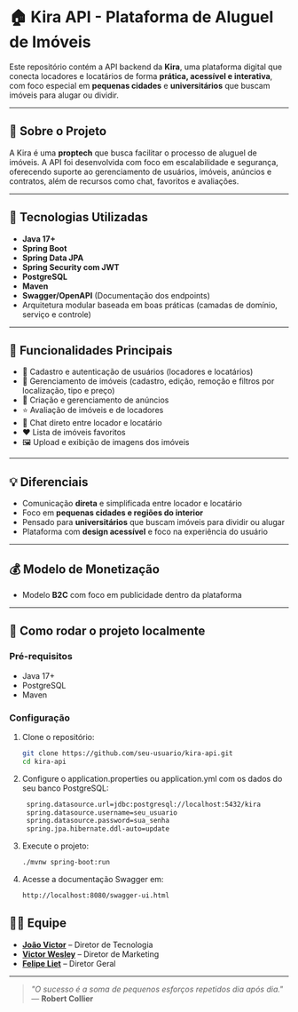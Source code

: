 # 🏠 Kira API - Plataforma de Aluguel de Imóveis

Este repositório contém a API backend da **Kira**, uma plataforma digital que conecta locadores e locatários de forma **prática, acessível e interativa**, com foco especial em **pequenas cidades** e **universitários** que buscam imóveis para alugar ou dividir.

---

## 🚀 Sobre o Projeto

A Kira é uma **proptech** que busca facilitar o processo de aluguel de imóveis. A API foi desenvolvida com foco em escalabilidade e segurança, oferecendo suporte ao gerenciamento de usuários, imóveis, anúncios e contratos, além de recursos como chat, favoritos e avaliações.

---

## 🔧 Tecnologias Utilizadas

- **Java 17+**
- **Spring Boot**
- **Spring Data JPA**
- **Spring Security com JWT**
- **PostgreSQL**
- **Maven**
- **Swagger/OpenAPI** (Documentação dos endpoints)
- Arquitetura modular baseada em boas práticas (camadas de domínio, serviço e controle)

---

## 🧩 Funcionalidades Principais

- 🔐 Cadastro e autenticação de usuários (locadores e locatários)
- 🏡 Gerenciamento de imóveis (cadastro, edição, remoção e filtros por localização, tipo e preço)
- 📢 Criação e gerenciamento de anúncios
- ⭐ Avaliação de imóveis e de locadores
- 💬 Chat direto entre locador e locatário
- ❤️ Lista de imóveis favoritos
- 🖼️ Upload e exibição de imagens dos imóveis

---

## 💡 Diferenciais

- Comunicação **direta** e simplificada entre locador e locatário
- Foco em **pequenas cidades e regiões do interior**
- Pensado para **universitários** que buscam imóveis para dividir ou alugar
- Plataforma com **design acessível** e foco na experiência do usuário

---

## 💰 Modelo de Monetização

- Modelo **B2C** com foco em publicidade dentro da plataforma

---

## 🧪 Como rodar o projeto localmente

### Pré-requisitos

- Java 17+
- PostgreSQL
- Maven

### Configuração

1. Clone o repositório:
   ```bash
   git clone https://github.com/seu-usuario/kira-api.git
   cd kira-api
   ```
2. Configure o application.properties ou application.yml com os dados do seu banco PostgreSQL:
   ```bash
    spring.datasource.url=jdbc:postgresql://localhost:5432/kira
    spring.datasource.username=seu_usuario
    spring.datasource.password=sua_senha
    spring.jpa.hibernate.ddl-auto=update
   ```
3. Execute o projeto:
   ```bash
   ./mvnw spring-boot:run
   ```
4. Acesse a documentação Swagger em:
   ```bash
   http://localhost:8080/swagger-ui.html
   ```

## 👨‍💻 Equipe

- [**João Victor**](https://github.com/JVictor011) – Diretor de Tecnologia  
- [**Victor Wesley**](https://github.com/vctrwesley) – Diretor de Marketing  
- [**Felipe Liet**](https://github.com/FelpLiet) – Diretor Geral  

---

> _"O sucesso é a soma de pequenos esforços repetidos dia após dia."_  
> — **Robert Collier**
